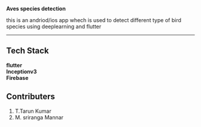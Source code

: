 
**Aves species detection** 

this is an andriod/ios app whech is used to detect different type
of bird species using deeplearning and flutter

---------------------------------------------------------


## Tech Stack

**flutter**\
**Inceptionv3**\
**Firebase**




## Contributers
1.   T.Tarun Kumar
2.   M. sriranga Mannar
